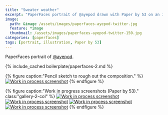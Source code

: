 ```yaml
---
title: "Sweater weather"
excerpt: "PaperFaces portrait of @ayepod drawn with Paper by 53 on an iPad."
image: 
  path: &image /assets/images/paperfaces-ayepod-twitter.jpg 
  feature: *image
  thumbnail: /assets/images/paperfaces-ayepod-twitter-150.jpg
categories: [paperfaces]
tags: [portrait, illustration, Paper by 53]
---
```


PaperFaces portrait of [@ayepod](https://twitter.com/ayepod).

{% include_cached boilerplate/paperfaces-2.md %}

{% figure caption:"Pencil sketch to rough out the composition." %}
[![Work in process screenshot](/assets/images/paperfaces-ayepod-process-1-750.jpg)](/assets/images/paperfaces-ayepod-process-1-lg.jpg)
{% endfigure %}

{% figure caption:"Work in progress screenshots (Paper by 53)." class:"gallery-2-col" %}
[![Work in process screenshot](/assets/images/paperfaces-ayepod-process-2-600.jpg)](/assets/images/paperfaces-ayepod-process-2-lg.jpg)
[![Work in process screenshot](/assets/images/paperfaces-ayepod-process-3-600.jpg)](/assets/images/paperfaces-ayepod-process-3-lg.jpg)
[![Work in process screenshot](/assets/images/paperfaces-ayepod-process-4-600.jpg)](/assets/images/paperfaces-ayepod-process-4-lg.jpg)
[![Work in process screenshot](/assets/images/paperfaces-ayepod-process-5-600.jpg)](/assets/images/paperfaces-ayepod-process-5-lg.jpg)
{% endfigure %}
